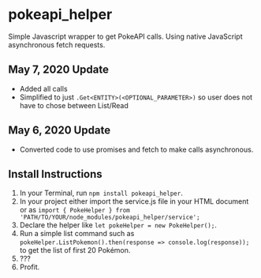 # pokeapi_helper
Simple Javascript wrapper to get PokeAPI calls. Using native JavaScript asynchronous fetch requests.

## May 7, 2020 Update
- Added all calls
- Simplified to just `.Get<ENTITY>(<OPTIONAL_PARAMETER>)` so user does not have to chose between List/Read

## May 6, 2020 Update
- Converted code to use promises and fetch to make calls asynchronous.

## Install Instructions
1. In your Terminal, run `npm install pokeapi_helper`.
2. In your project either import the service.js file in your HTML document or as `import { PokeHelper } from 'PATH/TO/YOUR/node_modules/pokeapi_helper/service';`
3. Declare the helper like `let pokeHelper = new PokeHelper();`.
4. Run a simple list command such as `pokeHelper.ListPokemon().then(response => console.log(response));` to get the list of first 20 Pokémon.
5. ???
6. Profit.
